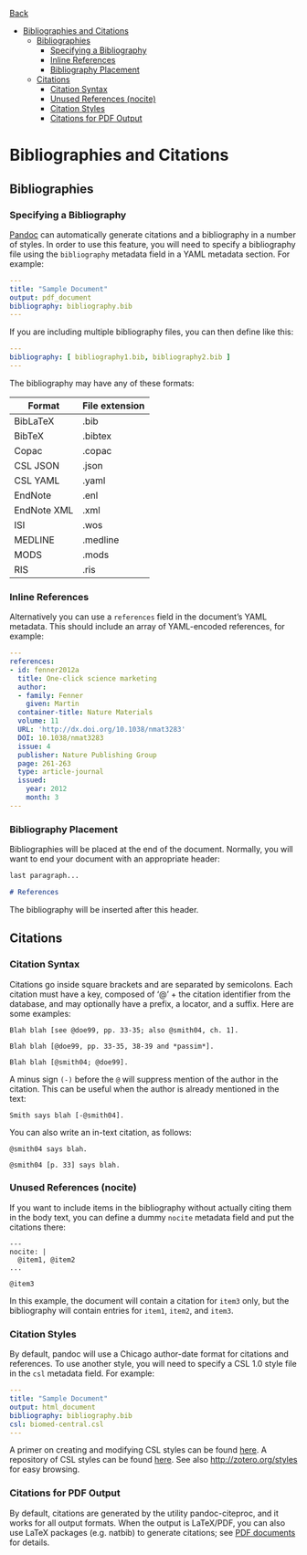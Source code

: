 [Back](/docs/advanced-export.md)


<!-- toc orderedList:0 -->

* [Bibliographies and Citations](#bibliographies-and-citations)
	* [Bibliographies](#bibliographies)
		* [Specifying a Bibliography](#specifying-a-bibliography)
		* [Inline References](#inline-references)
		* [Bibliography Placement](#bibliography-placement)
	* [Citations](#citations)
		* [Citation Syntax](#citation-syntax)
		* [Unused References (nocite)](#unused-references-nocite)
		* [Citation Styles](#citation-styles)
		* [Citations for PDF Output](#citations-for-pdf-output)

<!-- tocstop -->


# Bibliographies and Citations
## Bibliographies
### Specifying a Bibliography
[Pandoc](http://pandoc.org/MANUAL.html#citations) can automatically generate citations and a bibliography in a number of styles. In order to use this feature, you will need to specify a bibliography file using the `bibliography` metadata field in a YAML metadata section. For example:  
```yaml
---
title: "Sample Document"
output: pdf_document
bibliography: bibliography.bib
---
```   

If you are including multiple bibliography files, you can then define like this:  
```yaml
---
bibliography: [ bibliography1.bib, bibliography2.bib ]
---
```

The bibliography may have any of these formats:  

| Format | File extension  |
|---|---|
| BibLaTeX	| .bib |  
| BibTeX	| .bibtex |  
| Copac	| .copac |  
| CSL JSON	| .json |  
| CSL YAML	| .yaml |  
| EndNote	| .enl |  
| EndNote XML	| .xml |  
| ISI	| .wos |  
| MEDLINE	| .medline |  
| MODS	| .mods |  
| RIS	| .ris |  

### Inline References
Alternatively you can use a `references` field in the document’s YAML metadata. This should include an array of YAML-encoded references, for example:
```yaml
---
references:
- id: fenner2012a
  title: One-click science marketing
  author:
  - family: Fenner
    given: Martin
  container-title: Nature Materials
  volume: 11
  URL: 'http://dx.doi.org/10.1038/nmat3283'
  DOI: 10.1038/nmat3283
  issue: 4
  publisher: Nature Publishing Group
  page: 261-263
  type: article-journal
  issued:
    year: 2012
    month: 3
---
```

### Bibliography Placement
Bibliographies will be placed at the end of the document. Normally, you will want to end your document with an appropriate header:
```markdown
last paragraph...

# References
```  
The bibliography will be inserted after this header.


## Citations  
### Citation Syntax
Citations go inside square brackets and are separated by semicolons. Each citation must have a key, composed of ‘@’ + the citation identifier from the database, and may optionally have a prefix, a locator, and a suffix. Here are some examples:  
```
Blah blah [see @doe99, pp. 33-35; also @smith04, ch. 1].

Blah blah [@doe99, pp. 33-35, 38-39 and *passim*].

Blah blah [@smith04; @doe99].
```  

A minus sign `(-)` before the `@` will suppress mention of the author in the citation. This can be useful when the author is already mentioned in the text:  
```
Smith says blah [-@smith04].
```  
You can also write an in-text citation, as follows:
```
@smith04 says blah.

@smith04 [p. 33] says blah.
```
### Unused References (nocite)
If you want to include items in the bibliography without actually citing them in the body text, you can define a dummy `nocite` metadata field and put the citations there:
```
---
nocite: |
  @item1, @item2
...

@item3
```
In this example, the document will contain a citation for `item3` only, but the bibliography will contain entries for `item1`, `item2`, and `item3`.

### Citation Styles
By default, pandoc will use a Chicago author-date format for citations and references. To use another style, you will need to specify a CSL 1.0 style file in the `csl` metadata field. For example:   

```yaml  
---
title: "Sample Document"
output: html_document
bibliography: bibliography.bib
csl: biomed-central.csl
---
```
A primer on creating and modifying CSL styles can be found [here](http://citationstyles.org/downloads/primer.html). A repository of CSL styles can be found [here](https://github.com/citation-style-language/styles). See also http://zotero.org/styles for easy browsing.

### Citations for PDF Output
By default, citations are generated by the utility pandoc-citeproc, and it works for all output formats. When the output is LaTeX/PDF, you can also use LaTeX packages (e.g. natbib) to generate citations; see [PDF documents](./pdf.md) for details.
